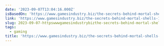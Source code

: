 ```yaml
---
date: '2023-09-07T13:04:16.000Z'
isBasedOn: 'https://www.gamesindustry.biz/the-secrets-behind-mortal-shells-1m-sales'
link: 'https://www.gamesindustry.biz/the-secrets-behind-mortal-shells-1m-sales'
slug: 2023-09-07-httpswwwgamesindustrybizthe-secrets-behind-mortal-shells-1m-sales
tags:
  - gaming
title: 'https://www.gamesindustry.biz/the-secrets-behind-mortal-shells-1m-sales'
---
```


